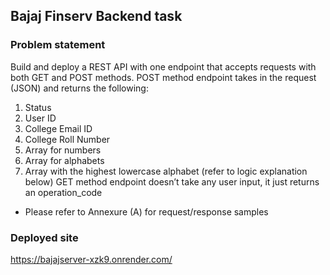 
## Bajaj Finserv Backend task
### Problem statement
Build and deploy a REST API with one endpoint that accepts requests with both GET and POST methods.
POST method endpoint takes in the request (JSON) and returns the following:
1. Status
2. User ID
3. College Email ID
4. College Roll Number
5. Array for numbers
6. Array for alphabets
7. Array with the highest lowercase alphabet (refer to logic explanation below)
GET method endpoint doesn’t take any user input, it just returns an operation_code
- Please refer to Annexure (A) for request/response samples

### Deployed site
https://bajajserver-xzk9.onrender.com/

